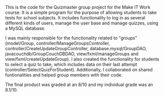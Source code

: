 This is the code for the Quizmaster group project for the Make IT Work course.
It is a simple program for the purpose of allowing students to take tests for school subjects. It includes functionality to log in as several different kinds of users, manage the user base and manage quizzes, using a MySQL database.

I was mainly responsible for the functionality related to "groups" (model/Group, controller/ManageGroupsController, controller/CreateUpdateGroupController, database.mysql/GroupDAO, javacouchdb/GroupCouchDBDAO, view/fxml/manageGroups and view/fxml/createUpdateGroup). I also created the functionality for students to select a quiz to take, which includes data on their last attempt (controller/SelectQuizForStudent). Additionally, I collaborated on shared funtionalities and helped group members with their code.

The final product was graded at an 8/10 and my individual grade was an 8.1/10.
